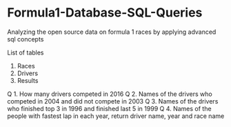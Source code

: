 # Formula1-Database-SQL-Queries

Analyzing the open source data on formula 1 races by applying advanced sql concepts

List of tables 
1. Races
2. Drivers
3. Results 

Q 1. How many drivers competed in 2016
Q 2. Names of the drivers who competed in 2004 and did not compete in 2003
Q 3. Names of the drivers who finished top 3 in 1996 and finished last 5 in 1999
Q 4. Names of the people with fastest lap in each year, return driver name, year and race name


